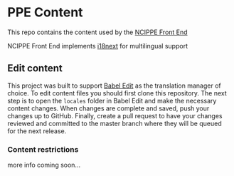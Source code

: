 # PPE Content

This repo contains the content used by the [NCIPPE Front End](https://github.com/CBIIT/ncippe-front-end)

NCIPPE Front End implements [i18next](https://www.i18next.com/) for multilingual support

## Edit content

This project was built to support [Babel Edit](https://www.codeandweb.com/babeledit) as the translation manager of choice. To edit content files you should first clone this repository. The next step is to open the `locales` folder in Babel Edit and make the necessary content changes. When changes are complete and saved, push your changes up to GitHub. Finally, create a pull request to have your changes reviewed and committed to the master branch where they will be queued for the next release.

### Content restrictions

more info coming soon...